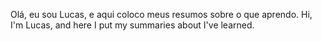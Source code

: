 Olá, eu sou Lucas, e aqui coloco meus resumos sobre o que aprendo.
Hi, I'm Lucas, and here I put my summaries about I've learned.

